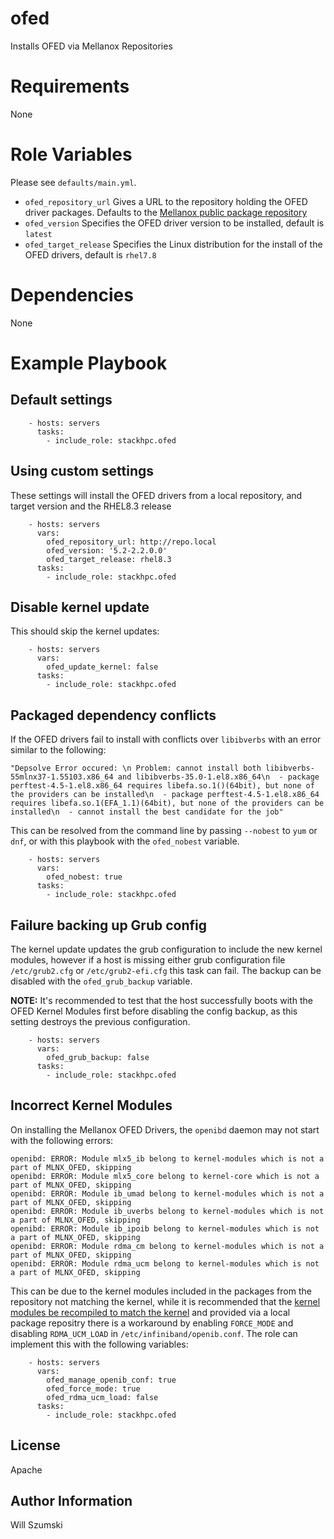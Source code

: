 # ofed

Installs OFED via Mellanox Repositories

# Requirements

None

# Role Variables

Please see `defaults/main.yml`.

* `ofed_repository_url` Gives a URL to the repository holding the OFED driver packages. Defaults to the [Mellanox public package repository](https://linux.mellanox.com/public/repo/mlnx_ofed)
* `ofed_version` Specifies the OFED driver version to be installed, default is `latest`
* `ofed_target_release` Specifies the Linux distribution for the install of the OFED drivers, default is `rhel7.8`

# Dependencies

None

# Example Playbook

## Default settings

```
    - hosts: servers
      tasks:
        - include_role: stackhpc.ofed
```

## Using custom settings

These settings will install the OFED drivers from a local repository, and target version and the RHEL8.3 release

```
    - hosts: servers
      vars:
        ofed_repository_url: http://repo.local
        ofed_version: '5.2-2.2.0.0'
        ofed_target_release: rhel8.3
      tasks:
        - include_role: stackhpc.ofed
```

## Disable kernel update

This should skip the kernel updates:

```
    - hosts: servers
      vars:
        ofed_update_kernel: false
      tasks:
        - include_role: stackhpc.ofed
```

## Packaged dependency conflicts

If the OFED drivers fail to install with conflicts over `libibverbs` with an error similar to the following:

```
"Depsolve Error occured: \n Problem: cannot install both libibverbs-55mlnx37-1.55103.x86_64 and libibverbs-35.0-1.el8.x86_64\n  - package perftest-4.5-1.el8.x86_64 requires libefa.so.1()(64bit), but none of the providers can be installed\n  - package perftest-4.5-1.el8.x86_64 requires libefa.so.1(EFA_1.1)(64bit), but none of the providers can be installed\n  - cannot install the best candidate for the job"
```

This can be resolved from the command line by passing `--nobest` to `yum` or `dnf`, or with this playbook with the `ofed_nobest` variable.

```
    - hosts: servers
      vars:
        ofed_nobest: true
      tasks:
        - include_role: stackhpc.ofed
```

## Failure backing up Grub config

The kernel update updates the grub configuration to include the new kernel modules, however if a host is missing either grub configuration file `/etc/grub2.cfg` or `/etc/grub2-efi.cfg` this task can fail. The backup can be disabled with the `ofed_grub_backup` variable.

**NOTE:** It's recommended to test that the host successfully boots with the OFED Kernel Modules first before disabling the config backup, as this setting destroys the previous configuration.

```
    - hosts: servers
      vars:
        ofed_grub_backup: false
      tasks:
        - include_role: stackhpc.ofed
```
## Incorrect Kernel Modules

On installing the Mellanox OFED Drivers, the `openibd` daemon may not start with the following errors:

```
openibd: ERROR: Module mlx5_ib belong to kernel-modules which is not a part of MLNX_OFED, skipping
openibd: ERROR: Module mlx5_core belong to kernel-core which is not a part of MLNX_OFED, skipping
openibd: ERROR: Module ib_umad belong to kernel-modules which is not a part of MLNX_OFED, skipping
openibd: ERROR: Module ib_uverbs belong to kernel-modules which is not a part of MLNX_OFED, skipping
openibd: ERROR: Module ib_ipoib belong to kernel-modules which is not a part of MLNX_OFED, skipping
openibd: ERROR: Module rdma_cm belong to kernel-modules which is not a part of MLNX_OFED, skipping
openibd: ERROR: Module rdma_ucm belong to kernel-modules which is not a part of MLNX_OFED, skipping
```

This can be due to the kernel modules included in the packages from the repository not matching the kernel, while it is recommended that the [kernel modules be recompiled to match the kernel](https://docs.nvidia.com/networking/display/MLNXOFEDv531001/Installing+Mellanox+OFED#InstallingMellanoxOFED-additionalinstallationproceduresAdditionalInstallationProcedures) and provided via a local package repositry there is a workaround by enabling `FORCE_MODE` and disabling `RDMA_UCM_LOAD` in `/etc/infiniband/openib.conf`. The role can implement this with the following variables:

```
    - hosts: servers
      vars:
        ofed_manage_openib_conf: true
        ofed_force_mode: true
        ofed_rdma_ucm_load: false
      tasks:
        - include_role: stackhpc.ofed
```


License
-------

Apache

Author Information
------------------

Will Szumski
